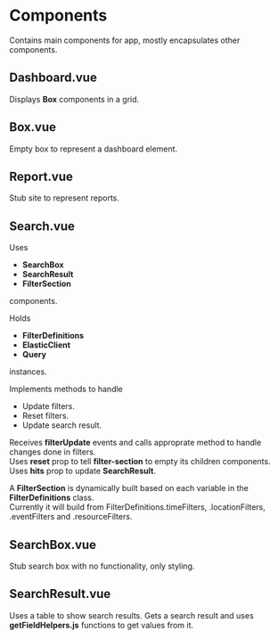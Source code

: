 # Components

Contains main components for app, mostly encapsulates other components.

## Dashboard.vue

Displays **Box** components in a grid.

## Box.vue

Empty box to represent a dashboard element.

## Report.vue

Stub site to represent reports.

## Search.vue

Uses 
* **SearchBox**
* **SearchResult**
* **FilterSection**

components.  

Holds 
* **FilterDefinitions**
* **ElasticClient**
* **Query**

instances.

Implements methods to handle
* Update filters.
* Reset filters.
* Update search result.

Receives **filterUpdate** events and calls approprate method to handle changes done in filters.  
Uses **reset** prop to tell **filter-section** to empty its children components.  
Uses **hits** prop to update **SearchResult**.  

A **FilterSection** is dynamically built based on each variable in the **FilterDefinitions** class.  
Currently it will build from FilterDefinitions.timeFilters, .locationFilters, .eventFilters and .resourceFilters.

## SearchBox.vue

Stub search box with no functionality, only styling.

## SearchResult.vue

Uses a table to show search results.
Gets a search result and uses **getFieldHelpers.js** functions to get values from it.
